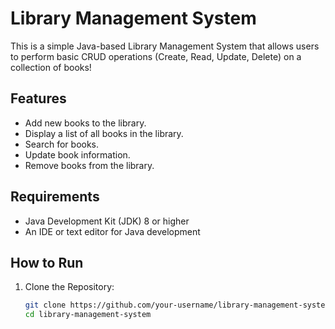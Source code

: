 # Library Management System

This is a simple Java-based Library Management System that allows users to perform basic CRUD operations (Create, Read, Update, Delete) on a collection of books!

## Features

- Add new books to the library.
- Display a list of all books in the library.
- Search for books.
- Update book information.
- Remove books from the library.

## Requirements

- Java Development Kit (JDK) 8 or higher
- An IDE or text editor for Java development

## How to Run

1. Clone the Repository:
   ```bash
   git clone https://github.com/your-username/library-management-system.git
   cd library-management-system
